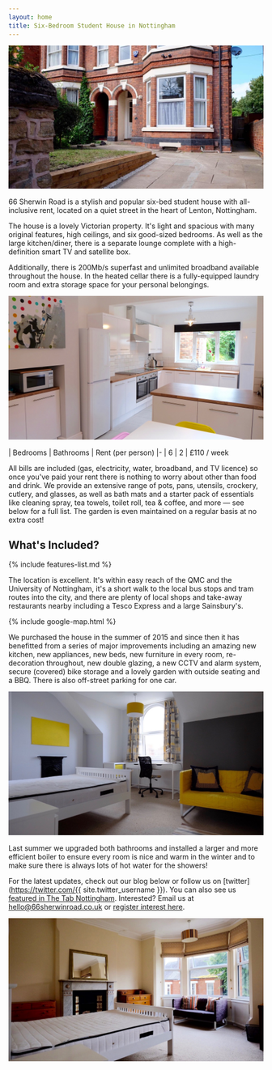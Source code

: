 ```yaml
---
layout: home
title: Six-Bedroom Student House in Nottingham
---
```

![Front of house](/assets/images/front-of-house.jpg)

66 Sherwin Road is a stylish and popular six-bed student house with all-inclusive rent, located on a quiet street in the heart of Lenton, Nottingham.

The house is a lovely Victorian property. It's light and spacious with many original features, high ceilings, and six good-sized bedrooms. As well as the large kitchen/diner, there is a separate lounge complete with a high-definition smart TV and satellite box.

Additionally, there is 200Mb/s superfast and unlimited broadband available throughout the house. In the heated cellar there is a fully-equipped laundry room and extra storage space for your personal belongings.

![Kitchen](/assets/images/kitchen.jpg)

| Bedrooms | Bathrooms | Rent (per person)
|-
| 6 | 2 | £110 / week

All bills are included (gas, electricity, water, broadband, and TV licence) so once you've paid your rent there is nothing to worry about other than food and drink. We provide an extensive range of pots, pans, utensils, crockery, cutlery, and glasses, as well as bath mats and a starter pack of essentials like cleaning spray, tea towels, toilet roll, tea & coffee, and more — see below for a full list. The garden is even maintained on a regular basis at no extra cost!

## What's Included?
{% include features-list.md %}

The location is excellent. It's within easy reach of the QMC and the University of Nottingham, it's a short walk to the local bus stops and tram routes into the city, and there are plenty of local shops and take-away restaurants nearby including a Tesco Express and a large Sainsbury's.

{% include google-map.html %}

We purchased the house in the summer of 2015 and since then it has benefitted from a series of major improvements including an amazing new kitchen, new appliances, new beds, new furniture in every room, re-decoration throughout, new double glazing, a new CCTV and alarm system, secure (covered) bike storage and a lovely garden with outside seating and a BBQ. There is also off-street parking for one car.

![Yellow bedroom](/assets/images/yellow-bedroom.jpg)

Last summer we upgraded both bathrooms and installed a larger and more efficient boiler to ensure every room is nice and warm in the winter and to make sure there is always lots of hot water for the showers!

For the latest updates, check out our blog below or follow us on [twitter](https://twitter.com/{{ site.twitter_username }}). You can also see us [featured in The Tab Nottingham](https://thetab.com/uk/nottingham/2018/11/09/these-notts-landlords-set-up-a-house-twitter-and-its-the-most-wholesome-thing-youll-ever-see-40592). Interested? Email us at <hello@66sherwinroad.co.uk> or [register interest here](/contact).

![Big bedroom](/assets/images/big-bedroom.jpg)
